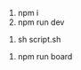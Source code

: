 [//]: # (RUN PROJECT)
1. npm i 
2. npm run dev

[//]: # (RUN script.sh)
1. sh script.sh

[//]: # (RUN BOARD)
1. npm run board